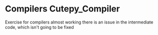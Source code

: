 # Compilers  Cutepy_Compiler   
Exercise for compilers almost working there is an issue in the intermediate code, which isn't going to be fixed 
